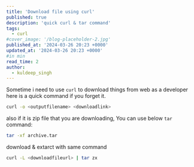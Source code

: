```yaml
---
title: 'Download file using curl'
published: true
description: 'quick curl & tar command'
tags: 
  - curl
#cover_image: '/blog-placeholder-2.jpg'
published_at: '2024-03-26 20:23 +0000'
updated_at: '2024-03-26 20:23 +0000'
#in min
read_time: 2 
author: 
  - kuldeep_singh
---
```

Sometime i need to use `curl` to download things from web as a developer here is a quick command if you forget it.

```bash
curl -o <outputfilename> <downloadlink>
```

also if it is zip file that you are downloading, You can use below `tar` command:
```bash
tar -xf archive.tar
```

download & extarct with same command

```bash
curl -L <downloadfileurl> | tar zx
```

